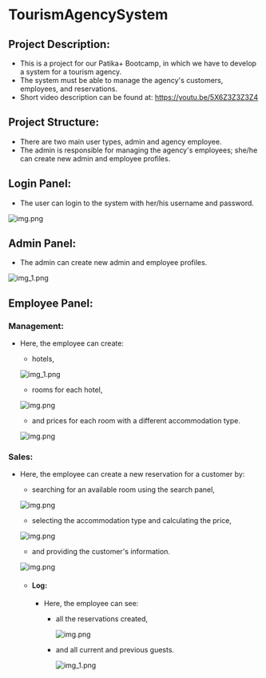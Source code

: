 # TourismAgencySystem

## Project Description:
- This is a project for our Patika+ Bootcamp, in which we have to develop a system for a tourism agency.
- The system must be able to manage the agency's customers, employees, and reservations.
- Short video description can be found at: https://youtu.be/5X6Z3Z3Z3Z4

## Project Structure:
- There are two main user types, admin and agency employee.
- The admin is responsible for managing the agency's employees; she/he can create new admin and employee profiles.

## Login Panel:
- The user can login to the system with her/his username and password.

![img.png](login.png)

## Admin Panel:
- The admin can create new admin and employee profiles.

![img_1.png](admin.png)

## Employee Panel:

### Management:
 
- Here, the employee can create:
  - hotels,
  
  ![img_1.png](employee.png)
  - rooms for each hotel,
  
  ![img.png](room.png)
  - and prices for each room with a different accommodation type.
  
  ![img.png](price.png)

### Sales:
 
- Here, the employee can create a new reservation for a customer by:
  - searching for an available room using the search panel,
  
  ![img.png](search.png)
  - selecting the accommodation type and calculating the price,
  
  ![img.png](reservation.png)
  - and providing the customer's information.
  
  ![img.png](guest.png)
  
  - #### Log:
    - Here, the employee can see:
      - all the reservations created,
    
        ![img.png](logres.png)
      - and all current and previous guests.
                                                      
        ![img_1.png](logguest.png)